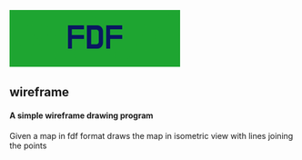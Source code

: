 ![banner](banner/FDF.png)
## wireframe

#### A simple wireframe drawing program
Given a map in fdf format draws the map in isometric view with lines joining the points
